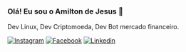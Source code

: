### Olá! Eu sou o Amilton de Jesus 👋

Dev Linux,
Dev Criptomoeda, 
Dev Bot mercado financeiro.

[![Instagram](https://img.shields.io/badge/Instagram-E4405F?style=for-the-badge&logo=instagram&logoColor=white
)](https://www.instagram.com/amiltondejesus7/)
[![Facebook](https://img.shields.io/badge/Facebook-1877F2?style=for-the-badge&logo=facebook&logoColor=white
)](https://www.facebook.com/amilton.dejesus)
[![Linkedin](https://img.shields.io/badge/LinkedIn-0077B5?style=for-the-badge&logo=linkedin&logoColor=white
)](https://www.linkedin.com/in/amilton-de-jesus-80349127/)

